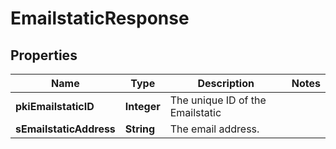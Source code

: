

# EmailstaticResponse

## Properties

Name | Type | Description | Notes
------------ | ------------- | ------------- | -------------
**pkiEmailstaticID** | **Integer** | The unique ID of the Emailstatic | 
**sEmailstaticAddress** | **String** | The email address. | 




